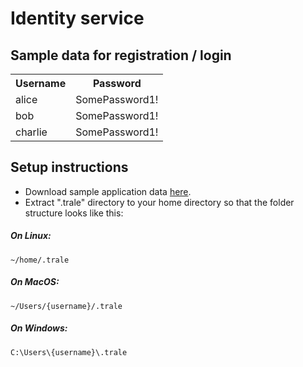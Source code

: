 # Identity service

## Sample data for registration / login

<table>
    <tr>
        <th>Username</th>
        <th>Password</th>
    </tr>
    <tr>
        <td>alice</td>
        <td>SomePassword1!</td>
    </tr>
    <tr>
        <td>bob</td>
        <td>SomePassword1!</td>
    </tr>
    <tr>
        <td>charlie</td>
        <td>SomePassword1!</td>
    </tr>
</table>

## Setup instructions

- Download sample application data [here](../../downloads/identity-sample.zip).
- Extract ".trale" directory to your home directory so that the folder structure looks like this:

##### On Linux:
```
~/home/.trale
```
##### On MacOS:
```
~/Users/{username}/.trale
```

##### On Windows:
```
C:\Users\{username}\.trale
```
